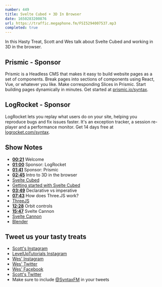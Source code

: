 ```yaml
---
number: 449
title: Svelte Cubed + 3D In Browser
date: 1650283200876
url: https://traffic.megaphone.fm/FSI5294007537.mp3
completed: true
---
```


In this Hasty Treat, Scott and Wes talk about Svelte Cubed and working in 3D in the browser.

## Prismic - Sponsor

Prismic is a Headless CMS that makes it easy to build website pages as a set of components. Break pages into sections of components using React, Vue, or whatever you like. Make corresponding Slices in Prismic. Start building pages dynamically in minutes. Get started at [prismic.io/syntax](https://prismic.io/syntax).

## LogRocket - Sponsor

LogRocket lets you replay what users do on your site, helping you reproduce bugs and fix issues faster. It's an exception tracker, a session re-player and a performance monitor. Get 14 days free at [logrocket.com/syntax](https://logrocket.com/syntax).

## Show Notes

* **[00:21](#t=00:21)** Welcome
* **[01:00](#t=01:00)** Sponsor: LogRocket
* **[01:41](#t=01:41)** Sponsor: Prismic
* **[02:45](#t=02:45)** Intro to 3D in the browser
* [Svelte Cubed](https://svelte-cubed.vercel.app)
* [Getting started with Svelte Cubed](https://svelte-cubed.vercel.app/docs/getting-started)
* **[03:49](#t=03:49)** Declarative vs imperative
* **[07:43](#t=07:43)** How does Three.JS work?
* [ThreeJS](https://threejs.org)
* **[12:28](#t=12:28)** Orbit controls
* **[15:47](#t=15:47)** Svelte Cannon
* [Svelte Cannon](https://svelte-cannon.bfanger.nl)
* [Blender](https://www.blender.org)

## Tweet us your tasty treats

* [Scott's Instagram](https://www.instagram.com/stolinski/)
* [LevelUpTutorials Instagram](https://www.instagram.com/LevelUpTutorials/)
* [Wes' Instagram](https://www.instagram.com/wesbos/)
* [Wes' Twitter](https://twitter.com/wesbos)
* [Wes' Facebook](https://www.facebook.com/wesbos.developer)
* [Scott's Twitter](https://twitter.com/stolinski)
* Make sure to include [@SyntaxFM](https://twitter.com/SyntaxFM) in your tweets
